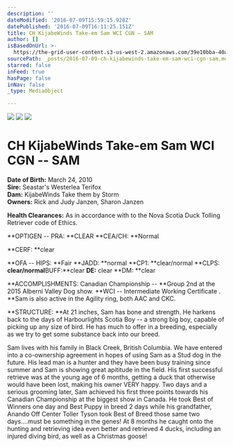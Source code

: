 ```yaml
---
description: ''
dateModified: '2016-07-09T15:59:15.928Z'
datePublished: '2016-07-09T16:11:25.151Z'
title: CH KijabeWinds Take-em Sam WCI CGN – SAM
author: []
isBasedOnUrl: >-
  https://the-grid-user-content.s3-us-west-2.amazonaws.com/39e10bba-40a7-463b-bdea-752460ebc2cd.jpg
sourcePath: _posts/2016-07-09-ch-kijabewinds-take-em-sam-wci-cgn-sam.md
starred: false
inFeed: true
hasPage: false
inNav: false
_type: MediaObject

---
```

![](https://the-grid-user-content.s3-us-west-2.amazonaws.com/39e10bba-40a7-463b-bdea-752460ebc2cd.jpg)
![](https://the-grid-user-content.s3-us-west-2.amazonaws.com/7de82c4f-10e6-4b1d-bd34-3fadf385f638.jpg)
![](https://the-grid-user-content.s3-us-west-2.amazonaws.com/e77b8fe8-5208-43b9-8900-59e0d817f4c1.jpg)

# **CH KijabeWinds Take-em Sam WCI CGN -- SAM**

**Date of Birth:** March 24, 2010  
**Sire:** Seastar's Westerlea Terifox  
**Dam:** KijabeWinds Take them by Storm  
**Owners:** Rick and Judy Janzen, Sharon Janzen

**Health Clearances:** As in accordance with to the Nova Scotia Duck Tolling Retriever code of Ethics.

**OPTIGEN -- PRA: **CLEAR **CEA/CH: **Normal

**CERF: **clear

**OFA -- HIPS: **Fair **JADD: **normal **CP1: **clear/normal **CLPS: **clear/normal**BUFF:**clear **DE:** clear **DM: **clear

**ACCOMPLISHMENTS: Canadian Championship -- **Group 2nd at the 2015 Alberni Valley Dog show. **WCI -- Intermediate Working Certificate . **Sam is also active in the Agility ring, both AAC and CKC.

**STRUCTURE: **At 21 inches, Sam has bone and strength. He harkens back to the days of Harbourlights Scotia Boy -- a strong big boy, capable of picking up any size of bird. He has much to offer in a breeding, especially as we try to get some substance back into our breed.

Sam lives with his family in Black Creek, British Columbia. We have entered into a co-ownership agreement in hopes of using Sam as a Stud dog in the future. His lead man is a hunter and they have been busy training since summer and Sam is showing great apititude in the field. His first successful retrieve was at the young age of 6 months, getting a duck that otherwise would have been lost, making his owner VERY happy. Two days and a serious grooming later, Sam achieved his first three points towards his Canadian Championship at the biggest show in Canada. He took Best of Winners one day and Best Puppy in breed 2 days while his grandfather, Anando Off Center Toller Tyson took Best of Breed those same two days....must be something in the genes! At 8 months he caught onto the hunting and retrieving idea even better and retrieved 4 ducks, including an injured diving bird, as well as a Christmas goose!